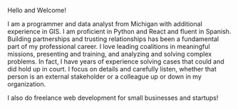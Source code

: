 Hello and Welcome!

I am a programmer and data analyst from Michigan with additional experience in GIS. I am proficient in Python and React and fluent in Spanish.  Building partnerships and trusting relationships has been a fundamental part of my professional career. I love leading coalitions in meaningful missions, presenting and training, and analyzing and solving complex problems. In fact, I have years of experience solving cases that could and did hold up in court.  I focus on details and carefully listen, whether that person is an external stakeholder or a colleague up or down in my organization.  

I also do freelance web development for small businesses and startups!
